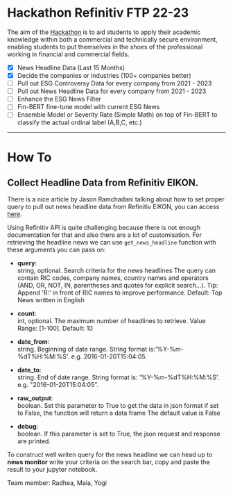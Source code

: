 # Hackathon Refinitiv FTP 22-23

The aim of the [Hackathon](https://developers.refinitiv.com/en/use-cases-catalog/uni-hackathon) is to aid students to apply their academic knowledge within both a commercial and technically secure environment, enabling students to put themselves in the shoes of the professional working in financial and commercial fields.

- [X] News Headline Data (Last 15 Months)
- [X] Decide the companies or industries (100+ companies better)
- [ ] Pull out ESG Controversy Data for every company from 2021 - 2023
- [ ] Pull out News Headline Data for every company from 2021 - 2023
- [ ] Enhance the ESG News Filter
- [ ] Fin-BERT fine-tune model with current ESG News
- [ ] Ensemble Model or Severity Rate (Simple Math) on top of Fin-BERT to classify the actual ordinal label (A,B,C, etc.)

---
# **How To**

## **Collect Headline Data from Refinitiv EIKON.**

There is a nice article by Jason Ramchadani talking about how to set proper query to pull out news headline data from Refinitiv EIKON, you can access [here](https://developers.refinitiv.com/en/article-catalog/article/introduction-news-sentiment-analysis-eikon-data-apis-python-example).

Using Refinitiv API is quite challenging because there is not enough documentation for that and also there are a lot of customisation. For retrieving the headline news we can use `get_news_headline` function with these arguments you can pass on:

- **query**:	
string, optional. Search criteria for the news headlines The query can contain RIC codes, company names, country names and operators (AND, OR, NOT, IN, parentheses and quotes for explicit search…). Tip: Append 'R:' in front of RIC names to improve performance. Default: Top News written in English
- **count**:	
int, optional. The maximum number of headlines to retrieve. Value Range: [1-100]. Default: 10

- **date_from**:	
string. Beginning of date range. String format is:'%Y-%m-%dT%H:%M:%S'. e.g. 2016-01-20T15:04:05.

- **date_to**:	
string. End of date range. String format is: '%Y-%m-%dT%H:%M:%S'. e.g. "2016-01-20T15:04:05".

- **raw_output**:	
boolean. Set this parameter to True to get the data in json format if set to False, the function will return a data frame The default value is False

- **debug**:	
boolean. If this parameter is set to True, the json request and response are printed.


To construct well writen query for the news headline we can head up to **news monitor** write your criteria on the search bar, copy and paste the result to your jupyter notebook.



Team member: Radhea, Maia, Yogi